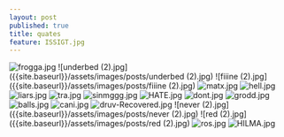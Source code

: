 ```yaml
---
layout: post
published: true
title: quates
feature: ISSIGT.jpg
---
```

![frogga.jpg]({{site.baseurl}}/assets/images/posts/frogga.jpg)
![underbed (2).jpg]({{site.baseurl}}/assets/images/posts/underbed (2).jpg)
![fiiine (2).jpg]({{site.baseurl}}/assets/images/posts/fiiine (2).jpg)
![matx.jpg]({{site.baseurl}}/assets/images/posts/matx.jpg)
![hell.jpg]({{site.baseurl}}/assets/images/posts/hell.jpg)
![liars.jpg]({{site.baseurl}}/assets/images/posts/liars.jpg)
![tra.jpg]({{site.baseurl}}/assets/images/posts/tra.jpg)
![sinmggg.jpg]({{site.baseurl}}/assets/images/posts/sinmggg.jpg)
![HATE.jpg]({{site.baseurl}}/assets/images/posts/HATE.jpg)
![dont.jpg]({{site.baseurl}}/assets/images/posts/dont.jpg)
![grodd.jpg]({{site.baseurl}}/assets/images/posts/grodd.jpg)
![balls.jpg]({{site.baseurl}}/assets/images/posts/balls.jpg)
![cani.jpg]({{site.baseurl}}/assets/images/posts/cani.jpg)
![druv-Recovered.jpg]({{site.baseurl}}/assets/images/posts/druv-Recovered.jpg)
![never (2).jpg]({{site.baseurl}}/assets/images/posts/never (2).jpg)
![red (2).jpg]({{site.baseurl}}/assets/images/posts/red (2).jpg)
![ros.jpg]({{site.baseurl}}/assets/images/posts/ros.jpg)
![HILMA.jpg]({{site.baseurl}}/assets/images/posts/HILMA.jpg)
